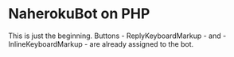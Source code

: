 # NaherokuBot on PHP

This is just the beginning. 
Buttons - ReplyKeyboardMarkup - and - InlineKeyboardMarkup - are already assigned to the bot.
